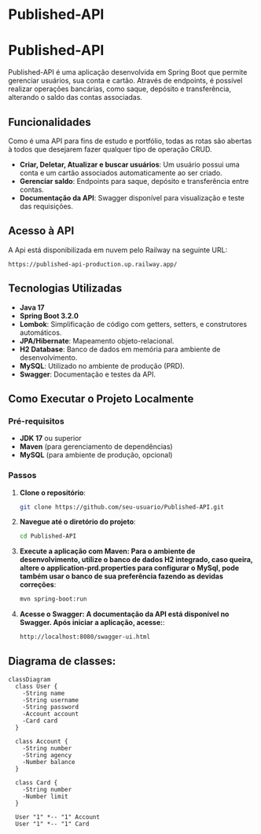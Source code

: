 # Published-API

# Published-API

Published-API é uma aplicação desenvolvida em Spring Boot que permite gerenciar usuários, sua conta e cartão. Através de endpoints, é possível realizar operações bancárias, como saque, depósito e transferência, alterando o saldo das contas associadas.

## Funcionalidades

Como é uma API para fins de estudo e portfólio, todas as rotas são abertas à todos que desejarem fazer qualquer tipo de operação CRUD.

- **Criar, Deletar, Atualizar e buscar usuários**: Um usuário possui uma conta e um cartão associados automaticamente ao ser criado.
- **Gerenciar saldo**: Endpoints para saque, depósito e transferência entre contas.
- **Documentação da API**: Swagger disponível para visualização e teste das requisições.

## Acesso à API

A Api está disponibilizada em nuvem pelo Railway na seguinte URL:
```
https://published-api-production.up.railway.app/
```

## Tecnologias Utilizadas

- **Java 17**
- **Spring Boot 3.2.0**
- **Lombok**: Simplificação de código com getters, setters, e construtores automáticos.
- **JPA/Hibernate**: Mapeamento objeto-relacional.
- **H2 Database**: Banco de dados em memória para ambiente de desenvolvimento.
- **MySQL**: Utilizado no ambiente de produção (PRD).
- **Swagger**: Documentação e testes da API.

## Como Executar o Projeto Localmente

### Pré-requisitos

- **JDK 17** ou superior
- **Maven** (para gerenciamento de dependências)
- **MySQL** (para ambiente de produção, opcional)

### Passos

1. **Clone o repositório**:
   ```bash
   git clone https://github.com/seu-usuario/Published-API.git
   ```
2. **Navegue até o diretório do projeto**:
   ```bash
   cd Published-API
   ```
3. **Execute a aplicação com Maven: Para o ambiente de desenvolvimento, utilize o banco de dados H2 integrado, caso queira, altere o application-prd.properties para configurar o MySql, pode também usar o banco de sua preferência fazendo as devidas correções**:
   ```bash
   mvn spring-boot:run
   ```
2. **Acesse o Swagger: A documentação da API está disponível no Swagger. Após iniciar a aplicação, acesse:**:
   ```bash
   http://localhost:8080/swagger-ui.html
   ```
   
## Diagrama de classes:
```mermaid
classDiagram
  class User {
    -String name
    -String username
    -String password 
    -Account account
    -Card card
  }

  class Account {
    -String number
    -String agency
    -Number balance
  }

  class Card {
    -String number
    -Number limit
  }

  User "1" *-- "1" Account
  User "1" *-- "1" Card
```
